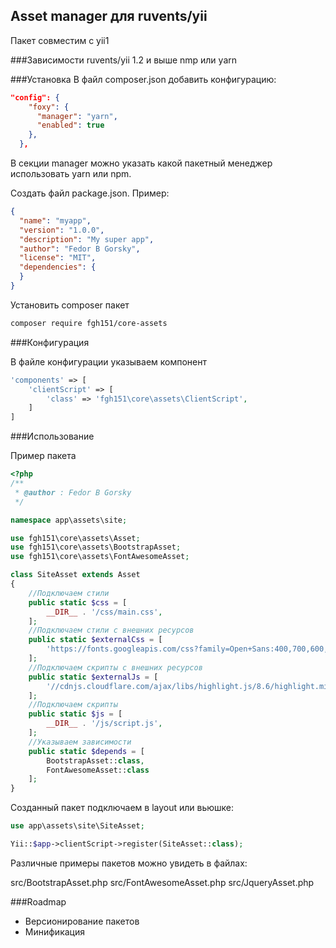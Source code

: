 Asset manager для ruvents/yii
-----------------------------

Пакет совместим с yii1

###Зависимости
ruvents/yii 1.2 и выше
nmp или yarn

###Установка
В файл composer.json добавить конфигурацию:

```json
"config": {
    "foxy": {
      "manager": "yarn",
      "enabled": true
    },
  },
```

В секции manager можно указать какой пакетный менеджер использовать yarn или npm.

Создать файл package.json. Пример:
```json
{
  "name": "myapp",
  "version": "1.0.0",
  "description": "My super app",
  "author": "Fedor B Gorsky",
  "license": "MIT",
  "dependencies": {
  }
}
```

Установить composer пакет
```bash
composer require fgh151/core-assets
```

###Конфигурация

В файле конфигурации указываем компонент

```php
'components' => [
    'clientScript' => [
        'class' => 'fgh151\core\assets\ClientScript',
    ]
]
```

###Использование

Пример пакета
```php
<?php
/**
 * @author : Fedor B Gorsky
 */

namespace app\assets\site;

use fgh151\core\assets\Asset;
use fgh151\core\assets\BootstrapAsset;
use fgh151\core\assets\FontAwesomeAsset;

class SiteAsset extends Asset
{
    //Подключаем стили
    public static $css = [
        __DIR__ . '/css/main.css',
    ];
    //Подключаем стили с внешних ресурсов
    public static $externalCss = [
        'https://fonts.googleapis.com/css?family=Open+Sans:400,700,600,800',
    ];
    //Подключаем скрипты с внешних ресурсов
    public static $externalJs = [
        '//cdnjs.cloudflare.com/ajax/libs/highlight.js/8.6/highlight.min.js'
    ];
    //Подключаем скрипты
    public static $js = [
        __DIR__ . '/js/script.js',
    ];
    //Указываем зависимости
    public static $depends = [
        BootstrapAsset::class,
        FontAwesomeAsset::class
    ];
}
```

Созданный пакет подключаем в layout или вьюшке:

```php
use app\assets\site\SiteAsset;

Yii::$app->clientScript->register(SiteAsset::class);
```

Различные примеры пакетов можно увидеть в файлах:

src/BootstrapAsset.php
src/FontAwesomeAsset.php
src/JqueryAsset.php

###Roadmap

* Версионирование пакетов
* Минификация
